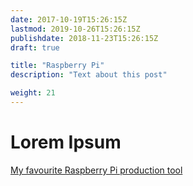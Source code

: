 ```yaml
---
date: 2017-10-19T15:26:15Z
lastmod: 2019-10-26T15:26:15Z
publishdate: 2018-11-23T15:26:15Z
draft: true

title: "Raspberry Pi"
description: "Text about this post"

weight: 21
---
```


# Lorem Ipsum

[My favourite Raspberry Pi production tool](https://www.youtube.com/watch?v=qq_FPoSbhwo)
